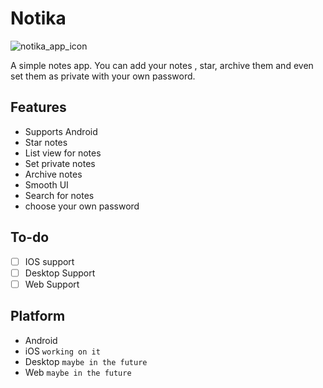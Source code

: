 # Notika

![notika_app_icon](https://user-images.githubusercontent.com/74663172/209157575-4b1573fe-6137-4f55-8ec9-167ceedf138f.png)


A simple notes app. You can add your notes , star, archive them and even set them as private with your own password.

## Features
- Supports Android
- Star notes
- List view for notes
- Set private notes
- Archive notes
- Smooth UI
- Search for notes
- choose your own password

## To-do
- [ ] IOS support
- [ ] Desktop Support
- [ ] Web Support

## Platform
 - Android
 - iOS ```working on it```
 - Desktop ```maybe in the future```
 - Web ```maybe in the future```

